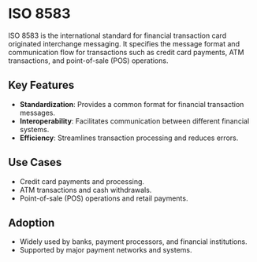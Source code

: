 # ISO 8583

ISO 8583 is the international standard for financial transaction card originated interchange messaging. It specifies the message format and communication flow for transactions such as credit card payments, ATM transactions, and point-of-sale (POS) operations.

## Key Features

- **Standardization**: Provides a common format for financial transaction messages.
- **Interoperability**: Facilitates communication between different financial systems.
- **Efficiency**: Streamlines transaction processing and reduces errors.

## Use Cases

- Credit card payments and processing.
- ATM transactions and cash withdrawals.
- Point-of-sale (POS) operations and retail payments.

## Adoption

- Widely used by banks, payment processors, and financial institutions.
- Supported by major payment networks and systems.
